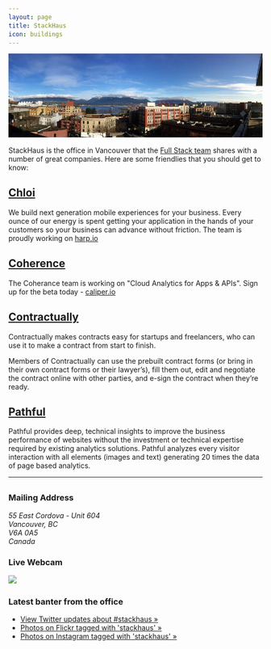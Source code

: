 ```yaml
---
layout: page
title: StackHaus
icon: buildings
---
```


![StackHaus Panorama - Photo by Boris Mann](/images/stackhaus-panorama800px-opt.jpg)

StackHaus is the office in Vancouver that the [Full Stack team](/team/) shares with a number of great companies. Here are some friendlies that you should get to know:



## [Chloi](http://chloi.io)

We build next generation mobile experiences for your business. Every ounce of our energy is spent getting your application in the hands of your customers so your business can advance without friction. The team is proudly working on [harp.io](http://harp.io)



## [Coherence](http://coherence.io)

The Coherance team is working on "Cloud Analytics for Apps &amp; APIs". Sign up for the beta today - [caliper.io](http://caliper.io)



## [Contractually](http://www.contractual.ly)

Contractually makes contracts easy for startups and freelancers, who can use it to make a contract from start to finish.

Members of Contractually can use the prebuilt contract forms (or bring in their own contract forms or their lawyer’s), fill them out, edit and negotiate the contract online with other parties, and e-sign the contract when they’re ready.



## [Pathful](http://pathful.com)

Pathful provides deep, technical insights to improve the business performance of websites without the investment or technical expertise required by existing analytics solutions. Pathful analyzes every visitor interaction with all elements (images and text) generating 20 times the data of page based analytics.



<hr style="margin-bottom: 30px"/>



### Mailing Address
<address>
55 East Cordova - Unit 604<br />
Vancouver, BC<br />
V6A 0A5<br />
Canada<br />
</address>

### Live Webcam
<a name="webcam" />
<img src="http://64.46.23.103/stackhaus.jpg" />


### Latest banter from the office
* [View Twitter updates about #stackhaus »](https://twitter.com/search?q=%23stackhaus)
* [Photos on Flickr tagged with 'stackhaus' »](http://www.flickr.com/photos/tags/stackhaus/)
* [Photos on Instagram tagged with 'stackhaus' »](http://statigr.am/tag/stackhaus/)